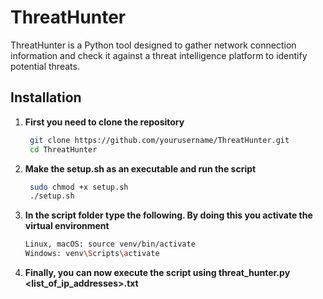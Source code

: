 # ThreatHunter

ThreatHunter is a Python tool designed to gather network connection information and check it against a threat intelligence platform to identify potential threats.

## Installation

1. **First you need to clone the repository**
   ```sh
    git clone https://github.com/yourusername/ThreatHunter.git
    cd ThreatHunter
    ```
   
2. **Make the setup.sh as an executable and run the script**
   ```sh
    sudo chmod +x setup.sh
    ./setup.sh
    ```
3. **In the script folder type the following. By doing this you activate the virtual environment**
   ```sh
   Linux, macOS: source venv/bin/activate
   Windows: venv\Scripts\activate
   ```

4. **Finally, you can now execute the script using threat_hunter.py <list_of_ip_addresses>.txt**